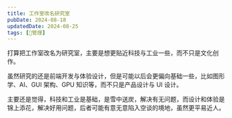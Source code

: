 ```yaml
---
title: 工作室改名研究室
pubDate: 2024-08-18
updatedDate: 2024-08-25
tags: [💞管理]
---
```


打算把工作室改名为研究室，主要是想更贴近科技与工业一些，而不只是文化创作。

虽然研究的还是前端开发与体验设计，但是可能以后会更偏向基础一些，比如图形学、AI、GUI 架构、GPU 知识等，而不只是产品设计与 UI 设计。

主要还是觉得，科技和工业是基础，是雪中送炭，解决有无问题，而设计和体验是锦上添花，解决好用问题，后者可能有意无意陷入空谈的境地，虽然更平易近人。
